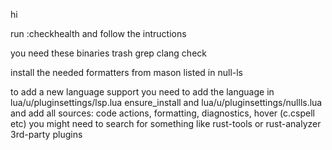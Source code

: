 hi

run :checkhealth and follow the intructions

you need these binaries
trash
grep
clang check

install the needed formatters from mason
listed in null-ls

to add a new language support you need to add the language in
lua/u/pluginsettings/lsp.lua ensure_install
and
lua/u/pluginsettings/nullls.lua and add all sources:
code actions, formatting, diagnostics, hover (c.cspell etc)
you might need to search for something like rust-tools or rust-analyzer 3rd-party plugins

